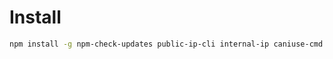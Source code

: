 # Install

```bash
npm install -g npm-check-updates public-ip-cli internal-ip caniuse-cmd wt-cli create-react-app standard loadtest
```

